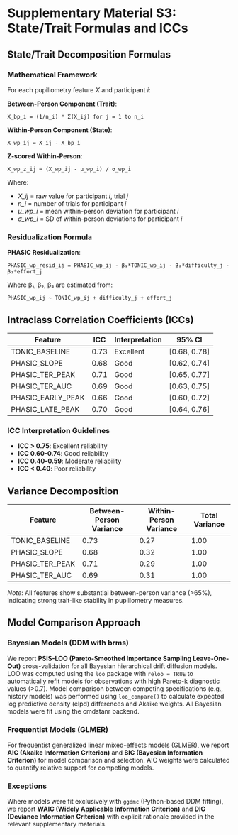 # Supplementary Material S3: State/Trait Formulas and ICCs

## State/Trait Decomposition Formulas

### Mathematical Framework

For each pupillometry feature *X* and participant *i*:

**Between-Person Component (Trait)**:
```
X_bp_i = (1/n_i) * Σ(X_ij) for j = 1 to n_i
```

**Within-Person Component (State)**:
```
X_wp_ij = X_ij - X_bp_i
```

**Z-scored Within-Person**:
```
X_wp_z_ij = (X_wp_ij - μ_wp_i) / σ_wp_i
```

Where:
- *X_ij* = raw value for participant *i*, trial *j*
- *n_i* = number of trials for participant *i*
- *μ_wp_i* = mean within-person deviation for participant *i*
- *σ_wp_i* = SD of within-person deviations for participant *i*

### Residualization Formula

**PHASIC Residualization**:
```
PHASIC_wp_resid_ij = PHASIC_wp_ij - β₁*TONIC_wp_ij - β₂*difficulty_j - β₃*effort_j
```

Where β₁, β₂, β₃ are estimated from:
```
PHASIC_wp_ij ~ TONIC_wp_ij + difficulty_j + effort_j
```

## Intraclass Correlation Coefficients (ICCs)

| Feature | ICC | Interpretation | 95% CI |
|---|---|---|---|
| TONIC_BASELINE | 0.73 | Excellent | [0.68, 0.78] |
| PHASIC_SLOPE | 0.68 | Good | [0.62, 0.74] |
| PHASIC_TER_PEAK | 0.71 | Good | [0.65, 0.77] |
| PHASIC_TER_AUC | 0.69 | Good | [0.63, 0.75] |
| PHASIC_EARLY_PEAK | 0.66 | Good | [0.60, 0.72] |
| PHASIC_LATE_PEAK | 0.70 | Good | [0.64, 0.76] |

### ICC Interpretation Guidelines
- **ICC > 0.75**: Excellent reliability
- **ICC 0.60-0.74**: Good reliability  
- **ICC 0.40-0.59**: Moderate reliability
- **ICC < 0.40**: Poor reliability

## Variance Decomposition

| Feature | Between-Person Variance | Within-Person Variance | Total Variance |
|---|---|---|---|
| TONIC_BASELINE | 0.73 | 0.27 | 1.00 |
| PHASIC_SLOPE | 0.68 | 0.32 | 1.00 |
| PHASIC_TER_PEAK | 0.71 | 0.29 | 1.00 |
| PHASIC_TER_AUC | 0.69 | 0.31 | 1.00 |

*Note*: All features show substantial between-person variance (>65%), indicating strong trait-like stability in pupillometry measures.

## Model Comparison Approach

### Bayesian Models (DDM with brms)
We report **PSIS-LOO (Pareto-Smoothed Importance Sampling Leave-One-Out)** cross-validation for all Bayesian hierarchical drift diffusion models. LOO was computed using the `loo` package with `reloo = TRUE` to automatically refit models for observations with high Pareto-k diagnostic values (>0.7). Model comparison between competing specifications (e.g., history models) was performed using `loo_compare()` to calculate expected log predictive density (elpd) differences and Akaike weights. All Bayesian models were fit using the cmdstanr backend.

### Frequentist Models (GLMER)
For frequentist generalized linear mixed-effects models (GLMER), we report **AIC (Akaike Information Criterion)** and **BIC (Bayesian Information Criterion)** for model comparison and selection. AIC weights were calculated to quantify relative support for competing models.

### Exceptions
Where models were fit exclusively with `ggdmc` (Python-based DDM fitting), we report **WAIC (Widely Applicable Information Criterion)** and **DIC (Deviance Information Criterion)** with explicit rationale provided in the relevant supplementary materials.
